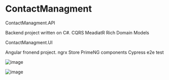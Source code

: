 # ContactManagment

ContactManagment.API

Backend project written on C#.
CQRS
MeadiatR
Rich Domain Models

ContactManagment.UI

Angular fronend project.
ngrx Store
PrimeNG components
Cypress e2e test

![image](https://github.com/user-attachments/assets/d6622ae9-a6ba-45b1-965d-d4fd6c701e8f)

![image](https://github.com/user-attachments/assets/38b160a4-5de2-405b-b559-371031f2f31e)

